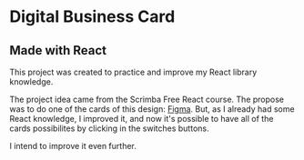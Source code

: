 # Digital Business Card

## Made with React

This project was created to practice and improve my React library knowledge.

The project idea came from the Scrimba Free React course. The propose was to do one of the cards of this design: [Figma](https://www.figma.com/file/yDy8Jd3EffBSDqjm9PCl4m/Digital-Business-Card-(Copy)?node-id=0%3A1). But, as I already had some React knowledge, I improved it, and now it's possible to have all of the cards possibilites by clicking in the switches buttons.

I intend to improve it even further.
